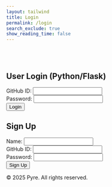 ```yaml
---
layout: tailwind
title: Login
permalink: /login
search_exclude: true
show_reading_time: false
---
```


<div class="min-h-screen w-full flex flex-col items-center justify-center bg-black bg-opacity-95 bg-[url('/api/placeholder/1920/1080')] bg-cover bg-center bg-blend-overlay py-12 px-4">
    <br>
    <br>
    <div class="flex flex-col md:flex-row gap-8 w-full max-w-4xl">
        <!-- Python Login Form -->
        <div class="w-full md:w-1/2 bg-gray-900 bg-opacity-80 rounded-lg shadow-xl p-8 backdrop-blur">
            <h2 class="text-2xl font-bold text-white mb-6" id="pythonTitle">User Login (Python/Flask)</h2>
            <form class="space-y-4" id="pythonForm" onsubmit="pythonLogin(); return false;">
                <div>
                    <label class="block text-gray-400 text-sm mb-2">GitHub ID:</label>
                    <input type="text" id="uid" name="uid" required class="w-full px-4 py-3 rounded bg-gray-800 text-white border border-gray-700 focus:border-orange-500 focus:outline-none">
                </div>
                <div>
                    <label class="block text-gray-400 text-sm mb-2">Password:</label>
                    <input type="password" id="password" name="password" required class="w-full px-4 py-3 rounded bg-gray-800 text-white border border-gray-700 focus:border-orange-500 focus:outline-none">
                </div>
                <div class="pt-2">
                    <button type="submit" class="w-full py-3 px-4 bg-gray-800 hover:bg-gray-700 text-white font-medium rounded shadow transition duration-300">
                        Login
                    </button>
                </div>
                <div id="message" class="text-red-500 text-sm"></div>
            </form>
        </div>
        <!-- Sign Up Form -->
        <div class="w-full md:w-1/2 bg-gray-900 bg-opacity-80 rounded-lg shadow-xl p-8 backdrop-blur">
            <h2 class="text-2xl font-bold text-white mb-6" id="signupTitle">Sign Up</h2>
            <form class="space-y-4" id="signupForm" onsubmit="signup(); return false;">
                <div>
                    <label class="block text-gray-400 text-sm mb-2">Name:</label>
                    <input type="text" id="name" name="name" required class="w-full px-4 py-3 rounded bg-gray-800 text-white border border-gray-700 focus:border-orange-500 focus:outline-none">
                </div>
                <div>
                    <label class="block text-gray-400 text-sm mb-2">GitHub ID:</label>
                    <input type="text" id="signupUid" name="signupUid" required class="w-full px-4 py-3 rounded bg-gray-800 text-white border border-gray-700 focus:border-orange-500 focus:outline-none">
                </div>
                <div>
                    <label class="block text-gray-400 text-sm mb-2">Password:</label>
                    <input type="password" id="signupPassword" name="signupPassword" required class="w-full px-4 py-3 rounded bg-gray-800 text-white border border-gray-700 focus:border-orange-500 focus:outline-none">
                </div>
                <div class="pt-2">
                    <button type="submit" class="w-full py-3 px-4 bg-gradient-to-r from-orange-600 to-red-600 hover:from-orange-500 hover:to-red-500 text-white font-medium rounded shadow transition duration-300">
                        Sign Up
                    </button>
                </div>
                <div id="signupMessage" class="text-green-500 text-sm"></div>
            </form>
        </div>
    </div>
    <footer class="w-full py-6 text-center mt-8">
        <div class="text-gray-500 text-sm">© 2025 Pyre. All rights reserved.</div>
    </footer>
</div>

<script type="module">
        import { login, pythonURI, fetchOptions } from '{{site.baseurl}}/assets/js/api/config.js';

        // Function to handle Python login
        window.pythonLogin = function() {
                const options = {
                        URL: `${pythonURI}/api/authenticate`,
                        callback: handleLoginResponse,
                        message: "message",
                        method: "POST",
                        cache: "no-cache",
                        body: {
                                uid: document.getElementById("uid").value,
                                password: document.getElementById("password").value,
                        }
                };
                login(options);
        }

        // Function to handle signup
        window.signup = function() {
                const signupButton = document.querySelector(".signup-card button");

                // Disable the button and change its color
                signupButton.disabled = true;
                signupButton.style.backgroundColor = '#d3d3d3'; // Light gray to indicate disabled state

                const signupOptions = {
                        URL: `${pythonURI}/api/user`,
                        method: "POST",
                        cache: "no-cache",
                        body: {
                                name: document.getElementById("name").value,
                                uid: document.getElementById("signupUid").value,
                                password: document.getElementById("signupPassword").value,
                        }
                };

                fetch(signupOptions.URL, {
                        method: signupOptions.method,
                        headers: {
                                "Content-Type": "application/json"
                        },
                        body: JSON.stringify(signupOptions.body)
                })
                .then(response => {
                        if (!response.ok) {
                                throw new Error(`Signup failed: ${response.status}`);
                        }
                        return response.json();
                })
                .then(data => {
                        document.getElementById("signupMessage").textContent = "Signup successful!";
                        // Optionally redirect to login page or handle as needed
                        // window.location.href = '{{site.baseurl}}/profile';
                })
                .catch(error => {
                        console.error("Signup Error:", error);
                        document.getElementById("signupMessage").textContent = `Signup Error: ${error.message}`;
                        // Re-enable the button if there is an error
                        signupButton.disabled = false;
                        signupButton.style.backgroundColor = ''; // Reset to default color
                });
        };

        // Function to handle login response
        function handleLoginResponse() {
                const URL = `${pythonURI}/api/id`;

                fetch(URL, fetchOptions)
                        .then(response => {
                                if (!response.ok) {
                                        throw new Error(`Flask server response: ${response.status}`);
                                }
                                return response.json();
                        })
                        .then(data => {
                                if (data.role === 'admin') {
                                        window.location.href = '{{site.baseurl}}/adminlog';
                                } else {
                                        window.location.href = '{{site.baseurl}}/userlog';
                                }
                        })
                        .catch(error => {
                                console.error("Python Database Error:", error);
                                const errorMsg = `Python Database Error: ${error.message}`;
                                document.getElementById("message").textContent = errorMsg;
                        });
        }

        // Call relevant database functions on the page load
        window.onload = function() {
                 pythonDatabase();
        };
</script>
